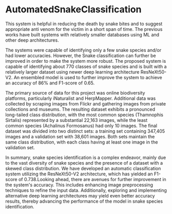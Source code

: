 # AutomatedSnakeClassification
This system is helpful in reducing the  death by snake bites and to suggest  appropriate anti venom for the victim in  a short span of time. The previous works have built systems with relatively smaller databases using ML and other deep architectures.

The systems were capable of identifying only a few snake species and/or had lower accuracies. However, the Snake classification can further be improved in order to make the system more robust. The proposed system is capable of identifying about 770 classes of snake species and is built with a relatively larger dataset using newer deep learning architecture ResNeXt50-V2. An ensembled model is used to further improve the system to achieve an accuracy of 86% and F1-score of 0.65.

The primary source of data for this project was online biodiversity platforms, particularly iNaturalist and HerpMapper. Additional data was collected by scraping images from Flickr and gathering images from private collections and museums. The resulting dataset exhibits a pronounced long-tailed class distribution, with the most common species (Thamnophis Sirtalis) represented by a substantial 22,163 images, while the least common species (Achalinus Formosanus) had only 10 images. The final dataset was divided into two distinct sets: a training set containing 347,405 images and a validation set with 38,601 images. Both sets maintain the same class distribution, with each class having at least one image in the validation set.

In summary, snake species identification is a complex endeavor, mainly due to the vast diversity of snake species and the presence of a dataset with a skewed class distribution. We have developed an automatic classification system utilizing the ResNeXt50-V2 architecture, which has yielded an F1-score of 0.738.Looking ahead, there are avenues for further improvement in the system's accuracy. This includes enhancing image preprocessing techniques to refine the input data. Additionally, exploring and implementing alternative deep learning architectures may yield even better accuracy results, thereby advancing the performance of the model in snake species identification.
